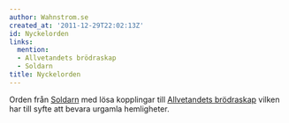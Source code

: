 ```yaml
---
author: Wahnstrom.se
created_at: '2011-12-29T22:02:13Z'
id: Nyckelorden
links:
  mention:
  - Allvetandets brödraskap
  - Soldarn
title: Nyckelorden
---
```


Orden från [Soldarn] med lösa kopplingar till [Allvetandets brödraskap] vilken har till syfte att
bevara urgamla hemligheter.

  [Soldarn]: Soldarn
  [Allvetandets brödraskap]: Allvetandets_brödraskap